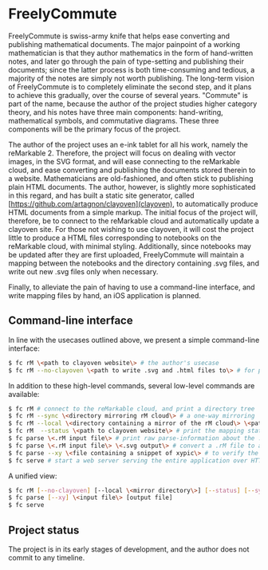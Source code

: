 # FreelyCommute

FreelyCommute is swiss-army knife that helps ease converting and publishing mathematical documents. The major painpoint of a working mathematician is that they author mathematics in the form of hand-written notes, and later go through the pain of type-setting and publishing their documents; since the latter process is both time-consuming and tedious, a majority of the notes are simply not worth publishing. The long-term vision of FreelyCommute is to completely eliminate the second step, and it plans to achieve this gradually, over the course of several years. "Commute" is part of the name, because the author of the project studies higher category theory, and his notes have three main components: hand-writing, mathematical symbols, and commutative diagrams. These three components will be the primary focus of the project.

The author of the project uses an e-ink tablet for all his work, namely the reMarkable 2. Therefore, the project will focus on dealing with vector images, in the SVG format, and will ease connecting to the reMarkable cloud, and ease converting and publishing the documents stored therein to a website. Mathematicians are old-fashioned, and often stick to publishing plain HTML documents. The author, however, is slightly more sophisticated in this regard, and has built a static site generator, called [https://github.com/artagnon/clayoven](clayoven), to automatically produce HTML documents from a simple markup. The initial focus of the project will, therefore, be to connect to the reMarkable cloud and automatically update a clayoven site. For those not wishing to use clayoven, it will cost the project little to produce a HTML files corresponding to notebooks on the reMarkable cloud, with minimal styling. Additionally, since notebooks may be updated after they are first uploaded, FreelyCommute will maintain a mapping between the notebooks and the directory containing .svg files, and write out new .svg files only when necessary.

Finally, to alleviate the pain of having to use a command-line interface, and write mapping files by hand, an iOS application is planned.

## Command-line interface

In line with the usecases outlined above, we present a simple command-line interface:

```sh
$ fc rM \<path to clayoven website\> # the author's usecase
$ fc rM --no-clayoven \<path to write .svg and .html files to\> # for people who don't wish to use clayoven
```

In addition to these high-level commands, several low-level commands are available:

```sh
$ fc rM # connect to the reMarkable cloud, and print a directory tree
$ fc rM --sync \<directory mirroring rM cloud\> # a one-way mirroring
$ fc rM --local \<directory containing a mirror of the rM cloud\> \<path to clayoven website\> # do the process locally
$ fc rM  --status \<path to clayoven website\> # print the mapping status
$ fc parse \<.rM input file\> # print raw parse-information about the .rM file
$ fc parse \<.rM input file\> \<.svg output\> # convert a .rM file to a .svg file
$ fc parse --xy \<file containing a snippet of xypic\> # to verify the grammar model of the TeX engine
$ fc serve # start a web server serving the entire application over HTTPS
```

A unified view:

```sh
$ fc rM [--no-clayoven] [--local \<mirror directory\>] [--status] [--sync] [output directory]
$ fc parse [--xy] \<input file\> [output file]
$ fc serve
```

## Project status

The project is in its early stages of development, and the author does not commit to any timeline.
